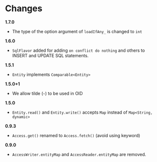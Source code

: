 # Changes

**1.7.0**

* The type of the option argument of `loadIfAny_` is changed to `int`

**1.6.0**

* `SqlFlavor` added for adding `on conflict do nothing` and others to INSERT and UPDATE SQL statements.

**1.5.1**

* `Entity` implements `Comparable<Entity>`
  
**1.5.0+1**

* We allow tilde (`~`) to be used in OID

**1.5.0**

* `Entity.read()` and `Entity.write()` accepts `Map` instead of `Map<String, dynamic>`

**0.9.3**

* `Access.get()` renamed to `Access.fetch()` (avoid using keyword)

**0.9.0**

* `AccessWriter.entityMap` and `AccessReader.entityMap` are removed.
